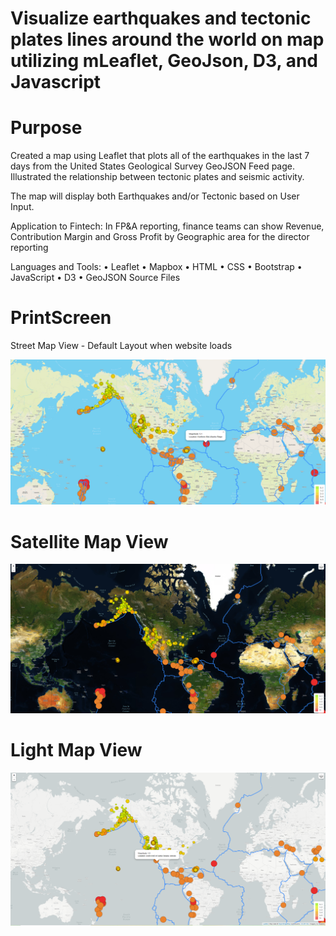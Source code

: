 
# Visualize earthquakes and tectonic plates lines around the world on map utilizing mLeaflet, GeoJson, D3, and Javascript

# Purpose
Created a map using Leaflet that plots all of the earthquakes in the last 7 days from the United States Geological Survey GeoJSON Feed page.  Illustrated the relationship between tectonic plates and seismic activity.

The map will display both Earthquakes and/or Tectonic based on User Input.  

Application to Fintech: In FP&A reporting, finance teams can show Revenue, Contribution Margin and Gross Profit by Geographic area for the director reporting

Languages and Tools:
•	Leaflet
•	Mapbox
•	HTML
•	CSS
•	Bootstrap
•	JavaScript
•	D3
•	GeoJSON
Source Files

# PrintScreen

Street Map View - Default Layout when website loads

![alt text](https://github.com/vsanand27/Mapping_Earthquakes/blob/master/Map%20-%20Street%20View.PNG)

# Satellite Map View

![alt text](https://github.com/vsanand27/Mapping_Earthquakes/blob/master/Map%20-%20Satellite%20View.PNG)


# Light Map View

![alt text](https://github.com/vsanand27/Mapping_Earthquakes/blob/master/Map%20-%20Light%20View.PNG)
